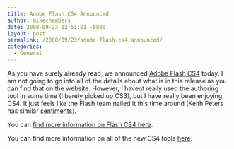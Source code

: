 ```yaml
---
title: Adobe Flash CS4 Announced
author: mikechambers
date: 2008-09-23 12:51:01 -0800
layout: post
permalink: /2008/09/23/adobe-flash-cs4-announced/
categories:
  - General
---
```



As you have surely already read, we announced [Adobe Flash CS4][1] today. I am not going to go into all of the details about what is in this release as you can find that on the website. However, I havent really used the authoring tool in some time (I barely picked up CS3), but I have really been enjoying CS4. It just feels like the Flash team nailed it this time around (Keith Peters has similar [sentiments][2]).  
<!--more-->

  
You can [find more information on Flash CS4 here][1].

You can find more information on all of the new CS4 tools [here][3].

 [1]: http://www.adobe.com/products/flash/?promoid=BPDEE
 [2]: http://www.bit-101.com/blog/?p=1493
 [3]: http://www.adobe.com/products/creativesuite/?promoid=DNOWM